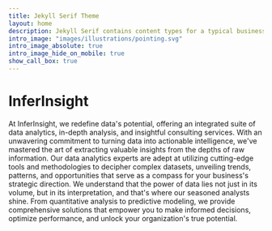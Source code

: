 ```yaml
---
title: Jekyll Serif Theme
layout: home
description: Jekyll Serif contains content types for a typical business website. The theme is fully responsive, blazing fast and artfully illustrated.
intro_image: "images/illustrations/pointing.svg"
intro_image_absolute: true
intro_image_hide_on_mobile: true
show_call_box: true
---
```


# InferInsight

At InferInsight, we redefine data's potential, offering an integrated suite of data analytics, in-depth analysis, and insightful consulting services. With an unwavering commitment to turning data into actionable intelligence, we've mastered the art of extracting valuable insights from the depths of raw information. Our data analytics experts are adept at utilizing cutting-edge tools and methodologies to decipher complex datasets, unveiling trends, patterns, and opportunities that serve as a compass for your business's strategic direction. We understand that the power of data lies not just in its volume, but in its interpretation, and that's where our seasoned analysts shine. From quantitative analysis to predictive modeling, we provide comprehensive solutions that empower you to make informed decisions, optimize performance, and unlock your organization's true potential.

